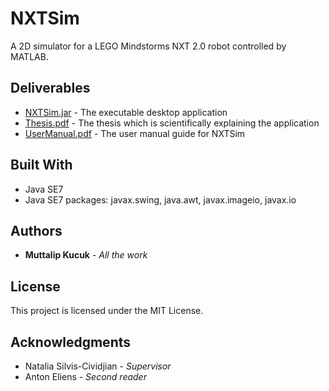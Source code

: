 # NXTSim

A 2D simulator for a LEGO Mindstorms NXT 2.0 robot controlled by MATLAB.

## Deliverables

* [NXTSim.jar](https://github.com/muttalipkucuk/nxtsim/blob/master/NXTSim.jar) - The executable desktop application
* [Thesis.pdf](https://github.com/muttalipkucuk/nxtsim/blob/master/Thesis.pdf) - The thesis which is scientifically explaining the application
* [UserManual.pdf](https://github.com/muttalipkucuk/nxtsim/blob/master//UserManual.pdf) - The user manual guide for NXTSim

## Built With

* Java SE7
* Java SE7 packages: javax.swing, java.awt, javax.imageio, javax.io

## Authors

* **Muttalip Kucuk** - *All the work*

## License

This project is licensed under the MIT License.

## Acknowledgments

* Natalia Silvis-Cividjian - *Supervisor*
* Anton Eliens - *Second reader*
